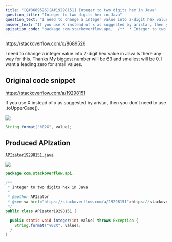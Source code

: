 ```yaml
---
title: "[Q#8689526][A#19298151] Integer to two digits hex in Java"
question_title: "Integer to two digits hex in Java"
question_text: "I need to change a integer value into 2-digit hex value in Java.Is there any way for this. Thanks My biggest number will be 63 and smallest will be 0. I want a leading zero for small values."
answer_text: "If you use X instead of x as suggested by aristar, then you don't need to use .toUpperCase()."
apization_code: "package com.stackoverflow.api;  /**  * Integer to two digits hex in Java  *  * @author APIzator  * @see <a href=\"https://stackoverflow.com/a/19298151\">https://stackoverflow.com/a/19298151</a>  */ public class APIzator19298151 {    public static void integer(int value) throws Exception {     String.format(\"%02X\", value);   } }"
---
```


https://stackoverflow.com/q/8689526

I need to change a integer value into 2-digit hex value in Java.Is there any way for this.
Thanks
My biggest number will be 63 and smallest will be 0.
I want a leading zero for small values.



## Original code snippet

https://stackoverflow.com/a/19298151

If you use X instead of x as suggested by aristar, then you don&#x27;t need to use .toUpperCase().

<div class="code-logo"><img src="/stackoverflow.png" /></div>

```java
String.format("%02X", value);
```

## Produced APIzation

[`APIzator19298151.java`](https://github.com/pasqualesalza/apization-temp-data/raw/master/search/APIzator19298151.java)

<div class="code-logo"><img src="/apizator.png" /></div>

```java
package com.stackoverflow.api;

/**
 * Integer to two digits hex in Java
 *
 * @author APIzator
 * @see <a href="https://stackoverflow.com/a/19298151">https://stackoverflow.com/a/19298151</a>
 */
public class APIzator19298151 {

  public static void integer(int value) throws Exception {
    String.format("%02X", value);
  }
}

```